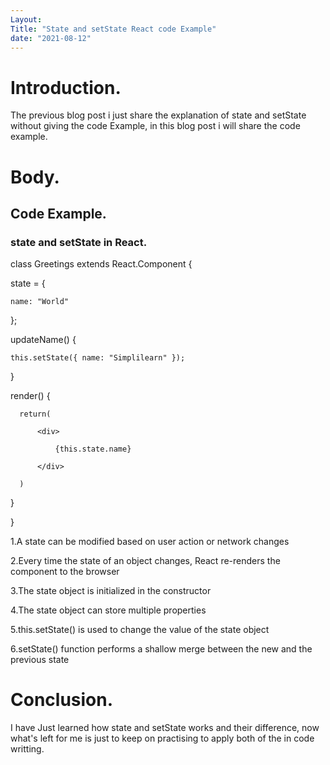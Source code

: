 ```yaml
---
Layout: 
Title: "State and setState React code Example"
date: "2021-08-12"
---
```


# Introduction.

The previous blog post i just share the explanation of state and setState without giving the code Example, in this blog post i will share the code example.

# Body.

## Code Example.

### state and setState in React.

class Greetings extends React.Component {

  state = {

    name: "World"

  };

  updateName() {

    this.setState({ name: "Simplilearn" });

  }

  render() {

      return(

          <div>

              {this.state.name}

          </div>

      )

  }

}

1.A state can be modified based on user action or network changes

2.Every time the state of an object changes, React re-renders the component to the browser

3.The state object is initialized in the constructor

4.The state object can store multiple properties

5.this.setState() is used to change the value of the state object

6.setState() function performs a shallow merge between the new and the previous state

# Conclusion.

I have Just learned how state and setState works and their difference, now what's left for me is just to keep on practising to apply both of the in code writting. 